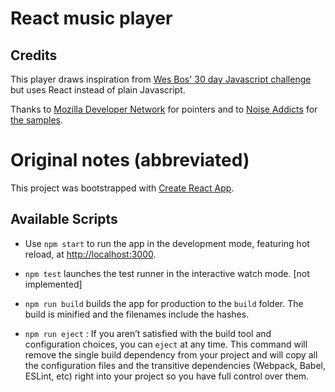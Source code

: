 # React music player

## Credits

This player draws inspiration from [Wes Bos' 30 day Javascript challenge](https://javascript30.com/) but uses React instead of plain Javascript.

Thanks to [Mozilla Developer Network](https://developer.mozilla.org/en-US/docs/Web) for pointers and to [Noise Addicts](http://www.noiseaddicts.com/) for [the samples](http://www.noiseaddicts.com/free-samples-mp3/).

# Original notes (abbreviated)

This project was bootstrapped with [Create React App](https://github.com/facebook/create-react-app).

## Available Scripts

* Use `npm start` to run the app in the development mode, featuring hot reload, at [http://localhost:3000](http://localhost:3000).
* `npm test` launches the test runner in the interactive watch mode. [not implemented]
* `npm run build` builds the app for production to the `build` folder. The build is minified and the filenames include the hashes.

* `npm run eject` : If you aren’t satisfied with the build tool and configuration choices, you can `eject` at any time. This command will remove the single build dependency from your project and will copy all the configuration files and the transitive dependencies (Webpack, Babel, ESLint, etc) right into your project so you have full control over them.

